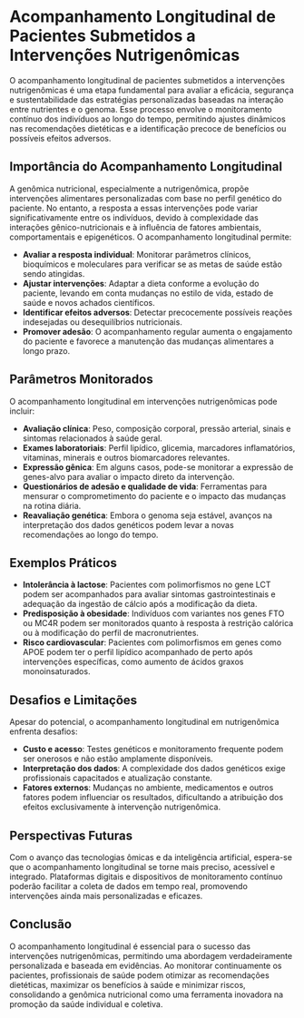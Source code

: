 # Acompanhamento Longitudinal de Pacientes Submetidos a Intervenções Nutrigenômicas

O acompanhamento longitudinal de pacientes submetidos a intervenções nutrigenômicas é uma etapa fundamental para avaliar a eficácia, segurança e sustentabilidade das estratégias personalizadas baseadas na interação entre nutrientes e o genoma. Esse processo envolve o monitoramento contínuo dos indivíduos ao longo do tempo, permitindo ajustes dinâmicos nas recomendações dietéticas e a identificação precoce de benefícios ou possíveis efeitos adversos.

## Importância do Acompanhamento Longitudinal

A genômica nutricional, especialmente a nutrigenômica, propõe intervenções alimentares personalizadas com base no perfil genético do paciente. No entanto, a resposta a essas intervenções pode variar significativamente entre os indivíduos, devido à complexidade das interações gênico-nutricionais e à influência de fatores ambientais, comportamentais e epigenéticos. O acompanhamento longitudinal permite:

- **Avaliar a resposta individual**: Monitorar parâmetros clínicos, bioquímicos e moleculares para verificar se as metas de saúde estão sendo atingidas.
- **Ajustar intervenções**: Adaptar a dieta conforme a evolução do paciente, levando em conta mudanças no estilo de vida, estado de saúde e novos achados científicos.
- **Identificar efeitos adversos**: Detectar precocemente possíveis reações indesejadas ou desequilíbrios nutricionais.
- **Promover adesão**: O acompanhamento regular aumenta o engajamento do paciente e favorece a manutenção das mudanças alimentares a longo prazo.

## Parâmetros Monitorados

O acompanhamento longitudinal em intervenções nutrigenômicas pode incluir:

- **Avaliação clínica**: Peso, composição corporal, pressão arterial, sinais e sintomas relacionados à saúde geral.
- **Exames laboratoriais**: Perfil lipídico, glicemia, marcadores inflamatórios, vitaminas, minerais e outros biomarcadores relevantes.
- **Expressão gênica**: Em alguns casos, pode-se monitorar a expressão de genes-alvo para avaliar o impacto direto da intervenção.
- **Questionários de adesão e qualidade de vida**: Ferramentas para mensurar o comprometimento do paciente e o impacto das mudanças na rotina diária.
- **Reavaliação genética**: Embora o genoma seja estável, avanços na interpretação dos dados genéticos podem levar a novas recomendações ao longo do tempo.

## Exemplos Práticos

- **Intolerância à lactose**: Pacientes com polimorfismos no gene LCT podem ser acompanhados para avaliar sintomas gastrointestinais e adequação da ingestão de cálcio após a modificação da dieta.
- **Predisposição à obesidade**: Indivíduos com variantes nos genes FTO ou MC4R podem ser monitorados quanto à resposta à restrição calórica ou à modificação do perfil de macronutrientes.
- **Risco cardiovascular**: Pacientes com polimorfismos em genes como APOE podem ter o perfil lipídico acompanhado de perto após intervenções específicas, como aumento de ácidos graxos monoinsaturados.

## Desafios e Limitações

Apesar do potencial, o acompanhamento longitudinal em nutrigenômica enfrenta desafios:

- **Custo e acesso**: Testes genéticos e monitoramento frequente podem ser onerosos e não estão amplamente disponíveis.
- **Interpretação dos dados**: A complexidade dos dados genéticos exige profissionais capacitados e atualização constante.
- **Fatores externos**: Mudanças no ambiente, medicamentos e outros fatores podem influenciar os resultados, dificultando a atribuição dos efeitos exclusivamente à intervenção nutrigenômica.

## Perspectivas Futuras

Com o avanço das tecnologias ômicas e da inteligência artificial, espera-se que o acompanhamento longitudinal se torne mais preciso, acessível e integrado. Plataformas digitais e dispositivos de monitoramento contínuo poderão facilitar a coleta de dados em tempo real, promovendo intervenções ainda mais personalizadas e eficazes.

## Conclusão

O acompanhamento longitudinal é essencial para o sucesso das intervenções nutrigenômicas, permitindo uma abordagem verdadeiramente personalizada e baseada em evidências. Ao monitorar continuamente os pacientes, profissionais de saúde podem otimizar as recomendações dietéticas, maximizar os benefícios à saúde e minimizar riscos, consolidando a genômica nutricional como uma ferramenta inovadora na promoção da saúde individual e coletiva.